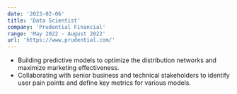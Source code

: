 ```yaml
---
date: '2023-02-06'
title: 'Data Scientist'
company: 'Prudential Financial'
range: 'May 2022 - August 2022'
url: 'https://www.prudential.com/'
---
```

- Building predictive models to optimize the distribution networks and maximize marketing effectiveness.
- Collaborating with senior business and technical stakeholders to identify user pain points and define key metrics for various models.
